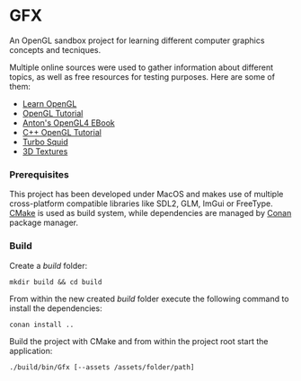# GFX

An OpenGL sandbox project for learning different computer graphics concepts and tecniques.

Multiple online sources were used to gather information about different topics, as well as free resources for testing purposes. Here are some of them:

- [Learn OpenGL](https://learnopengl.com)
- [OpenGL Tutorial](http://www.opengl-tutorial.org)
- [Anton's OpenGL4 EBook](https://antongerdelan.net/opengl/#ebook)
- [C++ OpenGL Tutorial](https://www.youtube.com/playlist?list=PLysLvOneEETPlOI_PI4mJnocqIpr2cSHS)
- [Turbo Squid](https://www.turbosquid.com/)
- [3D Textures](https://3dtextures.me/)

### Prerequisites

This project has been developed under MacOS and makes use of multiple cross-platform compatible libraries like SDL2, GLM, ImGui or FreeType. [CMake](https://cmake.org/) is used as build system, while dependencies are managed by [Conan](https://conan.io/) package manager.

### Build

Create a _build_ folder:

```mkdir build && cd build```

From within the new created _build_ folder execute the following command to install the dependencies:

```conan install ..```

Build the project with CMake and from within the project root start the application:

```./build/bin/Gfx [--assets /assets/folder/path]```
